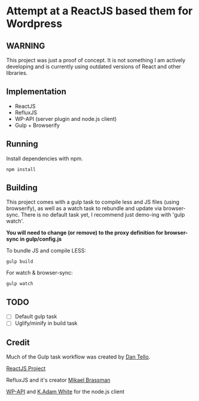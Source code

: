 # Attempt at a ReactJS based them for Wordpress

## WARNING

This project was just a proof of concept. It is not something I am actively developing and is currently using outdated versions of React and other libraries.

## Implementation

* ReactJS
* RefluxJS
* WP-API (server plugin and node.js client)
* Gulp + Browserify

## Running

Install dependencies with npm.

```
npm install
```

## Building

This project comes with a gulp task to compile less and JS files (using browserify), as well as a watch task to rebundle and update via browser-sync. There is no default task yet, I recommend just demo-ing with 'gulp watch'. 

**You will need to change (or remove) to the proxy definition for browser-sync in gulp/config.js**

To bundle JS and compile LESS:
```
gulp build
```

For watch & browser-sync:
```
gulp watch
```

## TODO

- [ ] Default gulp task
- [ ] Uglify/minify in build task

## Credit

Much of the Gulp task workflow was created by [Dan Tello](https://github.com/greypants/gulp-starter).

[ReactJS Project](http://facebook.github.io/react/)

RefluxJS and it's creator [Mikael Brassman](https://github.com/spoike/refluxjs)

[WP-API](http://wp-api.org/) and [K.Adam White](https://github.com/kadamwhite/wordpress-rest-api) for the node.js client
